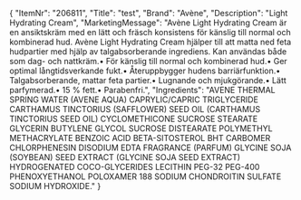 {
  "ItemNr": "206811",
  "Title": "test",
  "Brand": "Avène",
  "Description": "Light Hydrating Cream",
  "MarketingMessage": "Avène Light Hydrating Cream är en ansiktskräm med en lätt och fräsch konsistens för känslig till normal och kombinerad hud. Avène Light Hydrating Cream hjälper till att matta ned feta hudpartier med hjälp av talgabsorberande ingrediens. Kan användas både som dag- och nattkräm.• För känslig till normal och kombinerad hud.• Ger optimal långtidsverkande fukt.• Återuppbygger hudens barriärfunktion.• Talgabsorberande, mattar feta partier.• Lugnande och mjukgörande.• Lätt parfymerad.• 15 % fett.• Parabenfri.",
  "Ingredients": "AVENE THERMAL SPRING WATER (AVENE AQUA) CAPRYLIC/CAPRIC TRIGLYCERIDE CARTHAMUS TINCTORIUS (SAFFLOWER) SEED OIL (CARTHAMUS TINCTORIUS SEED OIL) CYCLOMETHICONE SUCROSE STEARATE GLYCERIN BUTYLENE GLYCOL SUCROSE DISTEARATE POLYMETHYL METHACRYLATE BENZOIC ACID BETA-SITOSTEROL BHT CARBOMER CHLORPHENESIN DISODIUM EDTA FRAGRANCE (PARFUM) GLYCINE SOJA (SOYBEAN) SEED EXTRACT (GLYCINE SOJA SEED EXTRACT) HYDROGENATED COCO-GLYCERIDES LECITHIN PEG-32 PEG-400 PHENOXYETHANOL POLOXAMER 188 SODIUM CHONDROITIN SULFATE SODIUM HYDROXIDE."
}